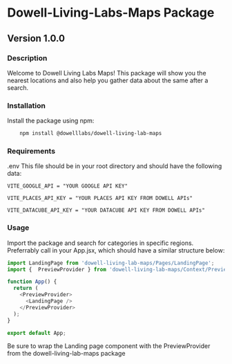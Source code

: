 # Dowell-Living-Labs-Maps Package

## Version 1.0.0

### Description

Welcome to Dowell Living Labs Maps!  This package will show you the nearest locations and also help you gather data about the same after a search.


### Installation 
Install the package using npm:
```bash
    npm install @dowelllabs/dowell-living-lab-maps
```
### Requirements
.env 
This file should be in your root directory and should have the following data:
```
VITE_GOOGLE_API = "YOUR GOOGLE API KEY"

VITE_PLACES_API_KEY = "YOUR PLACES API KEY FROM DOWELL APIs"

VITE_DATACUBE_API_KEY = "YOUR DATACUBE API KEY FROM DOWELL APIs"
```

### Usage 

Import the package and search for categories in specific regions. Preferrably call in your App.jsx, which should have a similar structure below:


```js
import LandingPage from 'dowell-living-lab-maps/Pages/LandingPage';
import {  PreviewProvider } from 'dowell-living-lab-maps/Context/PreviewContext';

function App() {
  return (
    <PreviewProvider>
      <LandingPage />
    </PreviewProvider>
  );
}

export default App;

```
Be sure to wrap the Landing page component with the PreviewProvider from the dowell-living-lab-maps package
